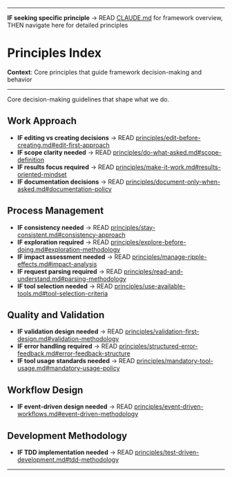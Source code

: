 
---

**IF seeking specific principle** → READ [CLAUDE.md](../CLAUDE.md#system-navigation) for framework overview, THEN navigate here for detailed principles


# Principles Index

**Context**: Core principles that guide framework decision-making and behavior

---

Core decision-making guidelines that shape what we do.

## Work Approach
- **IF editing vs creating decisions** → READ [principles/edit-before-creating.md#edit-first-approach](principles/edit-before-creating.md#edit-first-approach)
- **IF scope clarity needed** → READ [principles/do-what-asked.md#scope-definition](principles/do-what-asked.md#scope-definition)  
- **IF results focus required** → READ [principles/make-it-work.md#results-oriented-mindset](principles/make-it-work.md#results-oriented-mindset)
- **IF documentation decisions** → READ [principles/document-only-when-asked.md#documentation-policy](principles/document-only-when-asked.md#documentation-policy)

## Process Management
- **IF consistency needed** → READ [principles/stay-consistent.md#consistency-approach](principles/stay-consistent.md#consistency-approach)
- **IF exploration required** → READ [principles/explore-before-doing.md#exploration-methodology](principles/explore-before-doing.md#exploration-methodology)
- **IF impact assessment needed** → READ [principles/manage-ripple-effects.md#impact-analysis](principles/manage-ripple-effects.md#impact-analysis)
- **IF request parsing required** → READ [principles/read-and-understand.md#parsing-methodology](principles/read-and-understand.md#parsing-methodology)
- **IF tool selection needed** → READ [principles/use-available-tools.md#tool-selection-criteria](principles/use-available-tools.md#tool-selection-criteria)

## Quality and Validation
- **IF validation design needed** → READ [principles/validation-first-design.md#validation-methodology](principles/validation-first-design.md#validation-methodology)
- **IF error handling required** → READ [principles/structured-error-feedback.md#error-feedback-structure](principles/structured-error-feedback.md#error-feedback-structure)
- **IF tool usage standards needed** → READ [principles/mandatory-tool-usage.md#mandatory-usage-policy](principles/mandatory-tool-usage.md#mandatory-usage-policy)

## Workflow Design
- **IF event-driven design needed** → READ [principles/event-driven-workflows.md#event-driven-methodology](principles/event-driven-workflows.md#event-driven-methodology)

## Development Methodology
- **IF TDD implementation needed** → READ [principles/test-driven-development.md#tdd-methodology](principles/test-driven-development.md#tdd-methodology)

---

